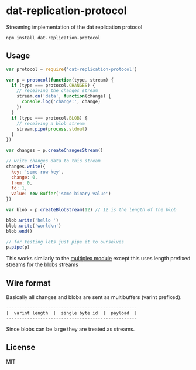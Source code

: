 # dat-replication-protocol

Streaming implementation of the dat replication protocol

```
npm install dat-replication-protocol
```

## Usage

``` js
var protocol = require('dat-replication-protocol')

var p = protocol(function(type, stream) {
  if (type === protocol.CHANGES) {
    // receiving the changes stream
    stream.on('data', function(change) {
      console.log('change:', change)
    })
  }
  if (type === protocol.BLOB) {
    // receiving a blob stream
    stream.pipe(process.stdout)
  }
})

var changes = p.createChangesStream()

// write changes data to this stream
changes.write({
  key: 'some-row-key',
  change: 0,
  from: 0,
  to: 1,
  value: new Buffer('some binary value')
})

var blob = p.createBlobStream(12) // 12 is the length of the blob

blob.write('hello ')
blob.write('world\n')
blob.end()

// for testing lets just pipe it to ourselves
p.pipe(p)
```

This works similarly to the [multiplex module](https://github.com/maxogden/multiplex) except
this uses length prefixed streams for the blobs streams

## Wire format

Basically all changes and blobs are sent as multibuffers (varint prefixed).

```
--------------------------------------------------
|  varint length  |  single byte id  |  payload  |
--------------------------------------------------
```

Since blobs can be large they are treated as streams.

## License

MIT